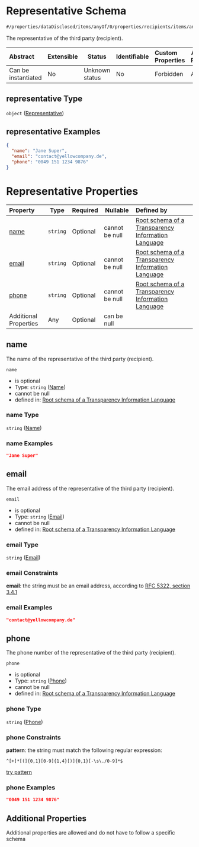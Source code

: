 # Representative Schema

```txt
#/properties/dataDisclosed/items/anyOf/0/properties/recipients/items/anyOf/0/properties/representative#/properties/dataDisclosed/items/anyOf/0/properties/recipients/items/anyOf/0/properties/representative
```

The representative of the third party (recipient).


| Abstract            | Extensible | Status         | Identifiable | Custom Properties | Additional Properties | Access Restrictions | Defined In                                                           |
| :------------------ | ---------- | -------------- | ------------ | :---------------- | --------------------- | ------------------- | -------------------------------------------------------------------- |
| Can be instantiated | No         | Unknown status | No           | Forbidden         | Allowed               | none                | [tilt-schema.json\*](../out/tilt-schema.json "open original schema") |

## representative Type

`object` ([Representative](tilt-schema-properties-datadisclosed-items-anyof-anyof-schema-properties-recipients-items-anyof-anyof-schema-if-recipients-properties-representative.md))

## representative Examples

```json
{
  "name": "Jane Super",
  "email": "contact@yellowcompany.de",
  "phone": "0049 151 1234 9876"
}
```

# Representative Properties

| Property              | Type     | Required | Nullable       | Defined by                                                                                                                                                                                                                                                                                                                                                                                                                                                                       |
| :-------------------- | -------- | -------- | -------------- | :------------------------------------------------------------------------------------------------------------------------------------------------------------------------------------------------------------------------------------------------------------------------------------------------------------------------------------------------------------------------------------------------------------------------------------------------------------------------------- |
| [name](#name)         | `string` | Optional | cannot be null | [Root schema of a Transparency Information Language](tilt-schema-properties-datadisclosed-items-anyof-anyof-schema-properties-recipients-items-anyof-anyof-schema-if-recipients-properties-representative-properties-name.md "\#/properties/dataDisclosed/items/anyOf/0/properties/recipients/items/anyOf/0/properties/representative/properties/name#/properties/dataDisclosed/items/anyOf/0/properties/recipients/items/anyOf/0/properties/representative/properties/name")    |
| [email](#email)       | `string` | Optional | cannot be null | [Root schema of a Transparency Information Language](tilt-schema-properties-datadisclosed-items-anyof-anyof-schema-properties-recipients-items-anyof-anyof-schema-if-recipients-properties-representative-properties-email.md "\#/properties/dataDisclosed/items/anyOf/0/properties/recipients/items/anyOf/0/properties/representative/properties/email#/properties/dataDisclosed/items/anyOf/0/properties/recipients/items/anyOf/0/properties/representative/properties/email") |
| [phone](#phone)       | `string` | Optional | cannot be null | [Root schema of a Transparency Information Language](tilt-schema-properties-datadisclosed-items-anyof-anyof-schema-properties-recipients-items-anyof-anyof-schema-if-recipients-properties-representative-properties-phone.md "\#/properties/dataDisclosed/items/anyOf/0/properties/recipients/items/anyOf/0/properties/representative/properties/phone#/properties/dataDisclosed/items/anyOf/0/properties/recipients/items/anyOf/0/properties/representative/properties/phone") |
| Additional Properties | Any      | Optional | can be null    |                                                                                                                                                                                                                                                                                                                                                                                                                                                                                  |

## name

The name of the representative of the third party (recipient).


`name`

-   is optional
-   Type: `string` ([Name](tilt-schema-properties-datadisclosed-items-anyof-anyof-schema-properties-recipients-items-anyof-anyof-schema-if-recipients-properties-representative-properties-name.md))
-   cannot be null
-   defined in: [Root schema of a Transparency Information Language](tilt-schema-properties-datadisclosed-items-anyof-anyof-schema-properties-recipients-items-anyof-anyof-schema-if-recipients-properties-representative-properties-name.md "\#/properties/dataDisclosed/items/anyOf/0/properties/recipients/items/anyOf/0/properties/representative/properties/name#/properties/dataDisclosed/items/anyOf/0/properties/recipients/items/anyOf/0/properties/representative/properties/name")

### name Type

`string` ([Name](tilt-schema-properties-datadisclosed-items-anyof-anyof-schema-properties-recipients-items-anyof-anyof-schema-if-recipients-properties-representative-properties-name.md))

### name Examples

```json
"Jane Super"
```

## email

The email address of the representative of the third party (recipient).


`email`

-   is optional
-   Type: `string` ([Email](tilt-schema-properties-datadisclosed-items-anyof-anyof-schema-properties-recipients-items-anyof-anyof-schema-if-recipients-properties-representative-properties-email.md))
-   cannot be null
-   defined in: [Root schema of a Transparency Information Language](tilt-schema-properties-datadisclosed-items-anyof-anyof-schema-properties-recipients-items-anyof-anyof-schema-if-recipients-properties-representative-properties-email.md "\#/properties/dataDisclosed/items/anyOf/0/properties/recipients/items/anyOf/0/properties/representative/properties/email#/properties/dataDisclosed/items/anyOf/0/properties/recipients/items/anyOf/0/properties/representative/properties/email")

### email Type

`string` ([Email](tilt-schema-properties-datadisclosed-items-anyof-anyof-schema-properties-recipients-items-anyof-anyof-schema-if-recipients-properties-representative-properties-email.md))

### email Constraints

**email**: the string must be an email address, according to [RFC 5322, section 3.4.1](https://tools.ietf.org/html/rfc5322 "check the specification")

### email Examples

```json
"contact@yellowcompany.de"
```

## phone

The phone number of the representative of the third party (recipient).


`phone`

-   is optional
-   Type: `string` ([Phone](tilt-schema-properties-datadisclosed-items-anyof-anyof-schema-properties-recipients-items-anyof-anyof-schema-if-recipients-properties-representative-properties-phone.md))
-   cannot be null
-   defined in: [Root schema of a Transparency Information Language](tilt-schema-properties-datadisclosed-items-anyof-anyof-schema-properties-recipients-items-anyof-anyof-schema-if-recipients-properties-representative-properties-phone.md "\#/properties/dataDisclosed/items/anyOf/0/properties/recipients/items/anyOf/0/properties/representative/properties/phone#/properties/dataDisclosed/items/anyOf/0/properties/recipients/items/anyOf/0/properties/representative/properties/phone")

### phone Type

`string` ([Phone](tilt-schema-properties-datadisclosed-items-anyof-anyof-schema-properties-recipients-items-anyof-anyof-schema-if-recipients-properties-representative-properties-phone.md))

### phone Constraints

**pattern**: the string must match the following regular expression: 

```regexp
^[+]*[(]{0,1}[0-9]{1,4}[)]{0,1}[-\s\./0-9]*$
```

[try pattern](https://regexr.com/?expression=%5E%5B%2B%5D*%5B(%5D%7B0%2C1%7D%5B0-9%5D%7B1%2C4%7D%5B)%5D%7B0%2C1%7D%5B-%5Cs%5C.%2F0-9%5D*%24 "try regular expression with regexr.com")

### phone Examples

```json
"0049 151 1234 9876"
```

## Additional Properties

Additional properties are allowed and do not have to follow a specific schema
